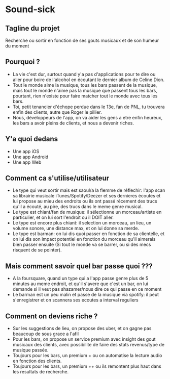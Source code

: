 # Sound-sick

## Tagline du projet
Recherche ou sortir en fonction de ses gouts musicaux et de son humeur du moment

## Pourquoi ?
- La vie c'est dur, surtout quand y'a pas d'applications pour te dire ou aller pour boire de l'alcohol en écoutant le dernier album de Celine Dion.
- Tout le monde aime la musique, tous les bars passent de la musique, mais tout le monde n'aime pas la musique que passent tous les bars, pourtant, rien n'existe pour faire matcher tout le monde avec tous les bars.
- Toi, petit tenancier d'échope perdue dans le 13e, fan de PNL, tu trouvera enfin des clients, autre que Roger le pillier.
- Nous, développeurs de l'app, on va aider les gens a etre enfin heureux, les bars a avoir pleins de clients, et nous a devenir riches.

## Y'a quoi dedans 
- Une app iOS
- Une app Android
- Une app Web

## Comment ca s'utilise/utilisateur
- Le type qui veut sortir mais est saoul/a la flemme de réflechir: l'app scan sa librairie musicale iTunes/Spotify/Deezer et ses dernieres écoutes et lui propose au mieu des endroits ou ils ont passé récement des trucs qu'il a écouté, au pire, des trucs dans le meme genre musical.
- Le type est chiant/fan de musique: il sélectionne un morceau/artiste en particulier, et on lui sort l'endroit ou il DOIT aller. 
- Le type est encore plus chiant: il selection un morceau, un lieu, un volume sonore, une distance max, et on lui donne sa merde.
- Le type est barman: on lui dis quoi passer en fonction de sa clientelle, et on lui dis son impact potentiel en fonction du morceau qu'il aimerais bien passer ensuite (Si tout le monde va se barrer, ou si des mecs risquent de se pointer).

## Mais comment savoir quel bar passe quoi ???
- A la foursquare, quand un type qui a l'app passe genre plus de 5 minutes au meme endroit, et qu'il s'avere que c'est un bar, on lui demande si il veut pas shazamer/nous dire ce qui passe en ce moment
- Le barman est un peu malin et passe de la musique via spotify: il peut s'enregistrer et on scannera ses ecoutes a interval reguliers

## Comment on deviens riche ?
- Sur les suggestions de lieu, on propose des uber, et on gagne pas beaucoup de sous grace a l'afil
- Pour les bars, on propose un service premium avec insight des gout musicaux des clients, avec possibilite de faire des stats revenus/type de musique passée.
- Toujours pour les bars, un premium + ou on automatise la lecture audio en fonction des clients.
- Toujours pour les bars, un premium ++ ou ils remontent plus haut dans les resultats de recherche.
